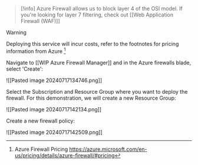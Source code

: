 > [!info] 
> Azure Firewall allows us to block layer 4 of the OSI model. 
> If you're looking for layer 7 filtering, check out [[Web Application Firewall (WAF)]]


>[!warning] 
>Deploying this service will incur costs, refer to the footnotes for pricing information from Azure [^1]

Navigate to [[WIP Azure Firewall Manager]] and in the Azure firewalls blade, select 'Create':

![[Pasted image 20240717134746.png]]

Select the Subscription and Resource Group where you want to deploy the firewall. For this demonstration, we will create a new Resource Group:

![[Pasted image 20240717142134.png]]

Create a new firewall policy:

![[Pasted image 20240717142509.png]]







[^1]: Azure Firewall Pricing https://azure.microsoft.com/en-us/pricing/details/azure-firewall/#pricing
